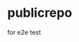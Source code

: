 # publicrepo
for e2e test














































































































































































































































































































































































































































































































































































































































































































































































































































































































































































































































































































































































































































































































































































































































































































































































































































































































































































































































































































































































































































































































































































































































































































































































































































































































































































































































































































































































































































































































































































































































































































































































































































































































































































































































































































































































































































































































































































































































































































































































































































































































































































































































































































































































































